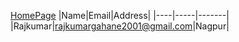 [HomePage](https://www.tutorialspoint.com/nodejs/index.htm "Github")
|Name|Email|Address|
|----|-----|-------|
|Rajkumar|rajkumargahane2001@gmail.com|Nagpur|